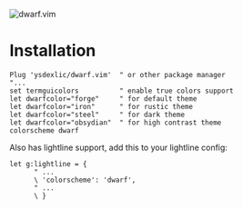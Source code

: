 ![dwarf.vim](https://imgur.com/izNbqOO.png)

# Installation
```VimL
Plug 'ysdexlic/dwarf.vim'  " or other package manager
"...
set termguicolors          " enable true colors support
let dwarfcolor="forge"     " for default theme
let dwarfcolor="iron"      " for rustic theme
let dwarfcolor="steel"     " for dark theme
let dwarfcolor="obsydian"  " for high contrast theme
colorscheme dwarf
```

Also has lightline support, add this to your lightline config:

```VimL
let g:lightline = {
      " ...
      \ 'colorscheme': 'dwarf',
      " ...
      \ }
```
